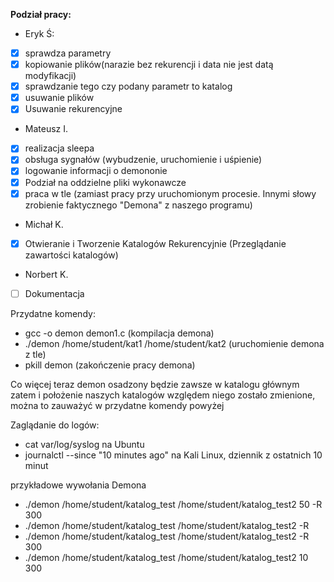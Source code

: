 **Podział pracy:**
- Eryk Ś:
- [x] sprawdza parametry 
- [x] kopiowanie plików(narazie bez rekurencji i data nie jest datą modyfikacji) 
- [x] sprawdzanie tego czy podany parametr to katalog
- [x] usuwanie plików
- [x] Usuwanie rekurencyjne

- Mateusz I.
- [x] realizacja sleepa 
- [x] obsługa sygnałów (wybudzenie, uruchomienie i uśpienie) 
- [x] logowanie informacji o demononie
- [x] Podział na oddzielne pliki wykonawcze
- [x] praca w tle (zamiast pracy przy uruchomionym procesie. Innymi słowy zrobienie faktycznego "Demona" z naszego programu)
     
-  Michał K.
- [x]  Otwieranie i Tworzenie Katalogów Rekurencyjnie (Przeglądanie zawartości katalogów)
-  Norbert K.
- [ ] Dokumentacja


Przydatne komendy:
- gcc -o demon demon1.c                                     (kompilacja demona)
- ./demon /home/student/kat1 /home/student/kat2             (uruchomienie demona z tle)
- pkill demon                                               (zakończenie pracy demona)

Co więcej teraz demon osadzony będzie zawsze w katalogu głównym zatem i położenie naszych katalogów względem niego zostało zmienione, można to zauważyć w przydatne komendy powyżej 

Zaglądanie do logów:
- cat var/log/syslog na Ubuntu
- journalctl --since "10 minutes  ago" na Kali Linux, dziennik z ostatnich 10 minut

przykładowe wywołania Demona

- ./demon /home/student/katalog_test /home/student/katalog_test2 50 -R 300
- ./demon /home/student/katalog_test /home/student/katalog_test2 -R
- ./demon /home/student/katalog_test /home/student/katalog_test2 -R 300
- ./demon /home/student/katalog_test /home/student/katalog_test2 10 300
